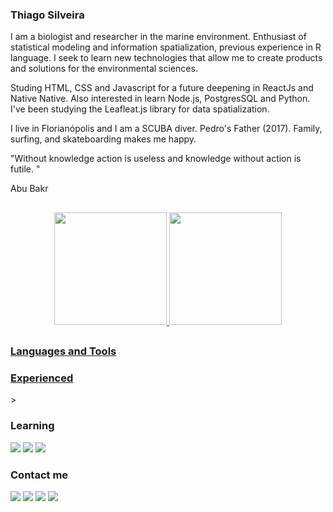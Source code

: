 ### Thiago Silveira
 
I am a biologist and researcher in the marine environment. Enthusiast of statistical modeling and information spatialization, previous experience in R language. I seek to learn new technologies that allow me to create products and solutions for the environmental sciences.

Studing HTML, CSS and Javascript for a future deepening in ReactJs and Native Native. Also interested in learn Node.js, PostgresSQL and Python. I've been studying the Leafleat.js library for data spatialization.

I live in Florianópolis and I am a SCUBA diver. Pedro's Father (2017). Family, surfing, and skateboarding makes me happy.

"Without knowledge action is useless and knowledge without action is futile. "

 Abu Bakr

##
 
<div align="center">
  <a href="https://github.com/silveiratcl">
  <img height="180em" src="https://github-readme-stats.vercel.app/api?username=silveiratcl&show_icons=true&theme=dark"/>
  <img height="180em" src="https://github-readme-stats.vercel.app/api/top-langs/?username=silveiratcl&layout=compact&langs_count=7&theme=dark"/>
</div>
 
##

 <div>
  <h3>Languages and Tools</h3>
  <div>
    <h3>Experienced</h3>
   <a src="https://cran.r-project.org/"
    <img src="https://img.shields.io/badge/language-0077B5?style=for-the-badge&logo=r&logoColor=white" />
    ></a>
  </div>
 
  <div>
    <h3>Learning</h3>
    <img src="https://img.shields.io/badge/HTML5-E34F26?style=for-the-badge&logo=html5&logoColor=white" />
    <img src="https://img.shields.io/badge/CSS3-1572B6?style=for-the-badge&logo=css3&logoColor=white" />
    <img src="https://img.shields.io/badge/JavaScript-323330?style=for-the-badge&logo=javascript&logoColor=F7DF1E" />
  </div>

<div>
    <h3>Contact me</h3>
    <a target="_blank" href="mailto:silveira.tcl@gmail.com"><img src="https://img.shields.io/badge/Gmail-D14836?style=for-the-badge&logo=gmail&logoColor=white" /><a/>
    <a target="_blank" href="https://www.linkedin.com/in/thiagoclsilveira/"><img src="https://img.shields.io/badge/LinkedIn-0077B5?style=for-the-badge&logo=linkedin&logoColor=white" /><a/>
    <a target="_blank" href="https://twitter.com/silveiratcl"><img src="https://img.shields.io/badge/Twitter-0077B5?style=for-the-badge&logo=twitter&logoColor=white" /><a/>
    <a target="_blank" href="https://orcid.org/0000-0002-3163-479X"><img src="https://img.shields.io/badge/Orcid-339933?style=for-the-badge&logo=orcid&logoColor=white" /><a/>
</div>
